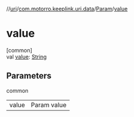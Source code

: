 //[uri](../../../index.md)/[com.motorro.keeplink.uri.data](../index.md)/[Param](index.md)/[value](value.md)

# value

[common]\
val [value](value.md): [String](https://kotlinlang.org/api/latest/jvm/stdlib/kotlin/-string/index.html)

## Parameters

common

| | |
|---|---|
| value | Param value |
